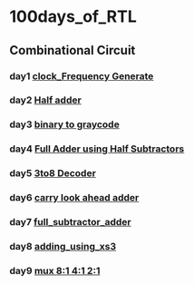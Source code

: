 # 100days_of_RTL
## Combinational  Circuit
### day1 [clock_Frequency Generate](https://github.com/idrak28/100days_of_RTL/tree/main/day_1)
### day2 [Half adder](https://edaplayground.com/x/wUeZ)
### day3 [binary to graycode](https://edaplayground.com/x/Lh9B)
### day4 [Full Adder using Half Subtractors](https://edaplayground.com/x/bcac)
### day5 [3to8 Decoder ](https://edaplayground.com/x/N8fK)
### day6 [carry look ahead adder ](https://edaplayground.com/x/N5yA)
### day7 [full_subtractor_adder](https://edaplayground.com/)
### day8 [adding_using_xs3](https://edaplayground.com/x/NBUr)
### day9 [mux 8:1 4:1 2:1](https://edaplayground.com/x/6up8)